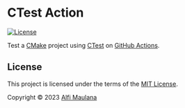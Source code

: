 # CTest Action

[![License](https://img.shields.io/github/license/threeal/ctest-action)](./LICENSE)

Test a [CMake](https://cmake.org/) project using [CTest](https://cmake.org/cmake/help/book/mastering-cmake/chapter/Testing%20With%20CMake%20and%20CTest.html) on [GitHub Actions](https://github.com/features/actions).

## License

This project is licensed under the terms of the [MIT License](./LICENSE).

Copyright © 2023 [Alfi Maulana](https://github.com/threeal/)
